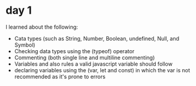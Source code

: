 # day 1
I learned about the following:
- Cata types (such as String, Number, Boolean, undefined, Null, and Symbol)
- Checking data types using the (typeof) operator
- Commenting (both single line and multiline commenting)
- Variables and also rules a valid javascript variable should follow
- declaring variables using the (var, let and const) in which the var is not recommended as it's prone to errors